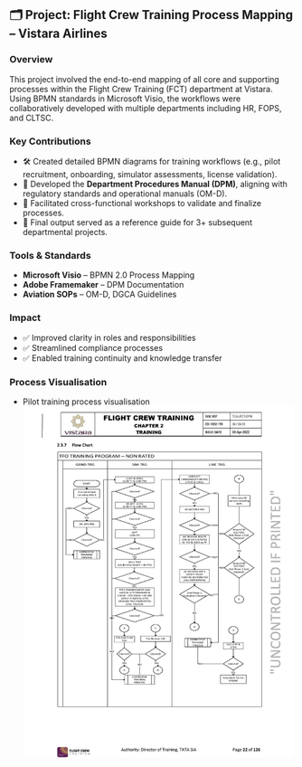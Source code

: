 ## 🗂️ Project: Flight Crew Training Process Mapping – Vistara Airlines

### Overview
This project involved the end-to-end mapping of all core and supporting processes within the Flight Crew Training (FCT) department at Vistara. Using BPMN standards in Microsoft Visio, the workflows were collaboratively developed with multiple departments including HR, FOPS, and CLTSC.

### Key Contributions
- 🛠️ Created detailed BPMN diagrams for training workflows (e.g., pilot recruitment, onboarding, simulator assessments, license validation).
- 📘 Developed the **Department Procedures Manual (DPM)**, aligning with regulatory standards and operational manuals (OM-D).
- 🤝 Facilitated cross-functional workshops to validate and finalize processes.
- 📄 Final output served as a reference guide for 3+ subsequent departmental projects.

### Tools & Standards
- **Microsoft Visio** – BPMN 2.0 Process Mapping
- **Adobe Framemaker** – DPM Documentation
- **Aviation SOPs** – OM-D, DGCA Guidelines

### Impact
- ✅ Improved clarity in roles and responsibilities
- ✅ Streamlined compliance processes
- ✅ Enabled training continuity and knowledge transfer

### Process Visualisation
- Pilot training process visualisation![](Process_Visualization.jpg)
